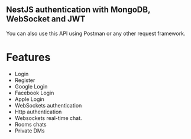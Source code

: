 ## NestJS authentication with MongoDB, WebSocket and JWT

You can also use this API using Postman or any other request framework.

# Features
- Login
- Register
- Google Login
- Facebook Login
- Apple Login
- WebSockets authentication
- Http authentication
- Websockets real-time chat.
- Rooms chats
- Private DMs

